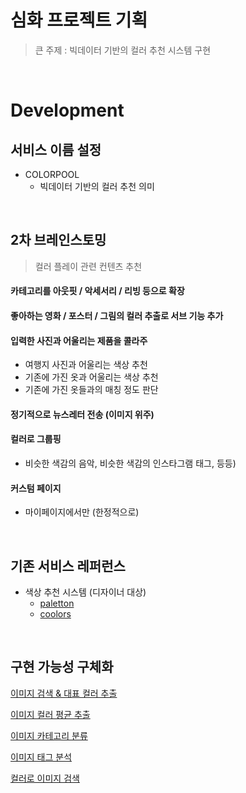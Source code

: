 # 심화 프로젝트 기획

> 큰 주제 : 빅데이터 기반의 컬러 추천 시스템 구현

<br>

# Development

## 서비스 이름 설정

- COLORPOOL
  - 빅데이터 기반의 컬러 추천 의미

<br>

## 2차 브레인스토밍

> 컬러 플레이 관련 컨텐츠 추천

#### 카테고리를 아웃핏 / 악세서리 / 리빙 등으로 확장

#### 좋아하는 영화 / 포스터 / 그림의 컬러 추출로 서브 기능 추가

#### 입력한 사진과 어울리는 제품을 콜라주

- 여행지 사진과 어울리는 색상 추천
- 기존에 가진 옷과 어울리는 색상 추천
- 기존에 가진 옷들과의 매칭 정도 판단

#### 정기적으로 뉴스레터 전송 (이미지 위주)

#### 컬러로 그룹핑

- 비슷한 색감의 음악, 비슷한 색감의 인스타그램 태그, 등등)

#### 커스텀 페이지

- 마이페이지에서만 (한정적으로)

<br>

## 기존 서비스 레퍼런스

- 색상 추천 시스템 (디자이너 대상)
  - [paletton](http://paletton.com/#uid=1000u0kllllaFw0g0qFqFg0w0aF)
  - [coolors](https://coolors.co/)

<br>

## 구현 가능성 구체화

[이미지 검색 & 대표 컬러 추출](https://www.futurememories.se/en/cases/picular)

[이미지 컬러 평균 추출](https://www.futurememories.se/en/cases/picular)

[이미지 카테고리 분류](https://teachablemachine.withgoogle.com/)

[이미지 태그 분석](https://vision-api.kakao.com/)

[컬러로 이미지 검색](http://labs.tineye.com/multicolr/#colors=80b74c,7b5f98,cdecf5,b93530,f1d41c;weights=20,20,20,29,11;)

